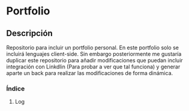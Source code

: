 # Portfolio

## Descripción

Repositorio para incluir un portfolio personal.
En este portfolio solo se incluirá lenguajes client-side. Sin embargo posteriormente me gustaría duplicar este repositorio para añadir modificaciones que puedan incluir integración con Linkdlin (Para probar a ver que tal funciona) y generar aparte un back para realizar las modificaciones de forma dinámica.


### Índice

1. Log
